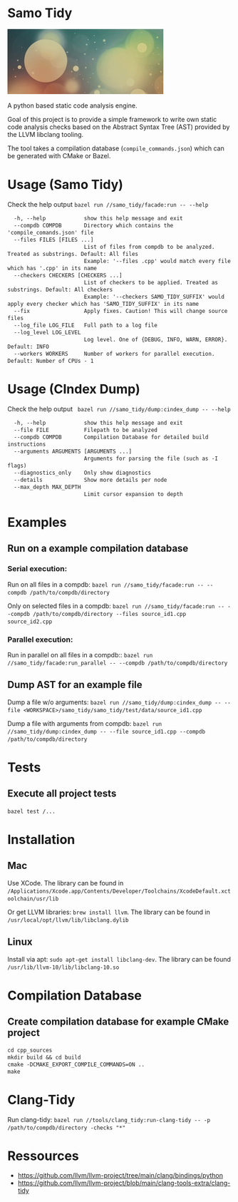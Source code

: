 # Samo Tidy
![samo_tidy](ressources/samo_tidy.jpg)

A python based static code analysis engine.

Goal of this project is to provide a simple framework to write own static code analysis checks based on the Abstract Syntax Tree (AST) provided by the LLVM libclang tooling.

The tool takes a compilation database (`compile_commands.json`) which can be generated with CMake or Bazel.

# Usage (Samo Tidy)
Check the help output
`bazel run //samo_tidy/facade:run -- --help`

````
  -h, --help            show this help message and exit
  --compdb COMPDB       Directory which contains the 'compile_comands.json' file
  --files FILES [FILES ...]
                        List of files from compdb to be analyzed. Treated as substrings. Default: All files
                        Example: '--files .cpp' would match every file which has '.cpp' in its name
  --checkers CHECKERS [CHECKERS ...]
                        List of checkers to be applied. Treated as substrings. Default: All checkers
                        Example: '--checkers SAMO_TIDY_SUFFIX' would apply every checker which has 'SAMO_TIDY_SUFFIX' in its name
  --fix                 Apply fixes. Caution! This will change source files
  --log_file LOG_FILE   Full path to a log file
  --log_level LOG_LEVEL
                        Log level. One of {DEBUG, INFO, WARN, ERROR}. Default: INFO
  --workers WORKERS     Number of workers for parallel execution. Default: Number of CPUs - 1
````

# Usage (CIndex Dump)
Check the help output
` bazel run //samo_tidy/dump:cindex_dump -- --help`

````
  -h, --help            show this help message and exit
  --file FILE           Filepath to be analyzed
  --compdb COMPDB       Compilation Database for detailed build instructions
  --arguments ARGUMENTS [ARGUMENTS ...]
                        Arguments for parsing the file (such as -I flags)
  --diagnostics_only    Only show diagnostics
  --details             Show more details per node
  --max_depth MAX_DEPTH
                        Limit cursor expansion to depth
````

# Examples
## Run on a example compilation database
### Serial execution:
Run on all files in a compdb: `bazel run //samo_tidy/facade:run -- --compdb /path/to/compdb/directory`

Only on selected files in a compdb: `bazel run //samo_tidy/facade:run -- --compdb /path/to/compdb/directory --files source_id1.cpp source_id2.cpp`

### Parallel execution:
Run in parallel on all files in a compdb:: `bazel run //samo_tidy/facade:run_parallel -- --compdb /path/to/compdb/directory`

## Dump AST for an example file
Dump a file w/o arguments: `bazel run //samo_tidy/dump:cindex_dump -- --file <WORKSPACE>/samo_tidy/samo_tidy/test/data/source_id1.cpp`

Dump a file with arguments from compdb:  `bazel run //samo_tidy/dump:cindex_dump -- --file source_id1.cpp --compdb /path/to/compdb/directory`

# Tests
## Execute all project tests
`bazel test /...`

# Installation
## Mac
Use XCode. The library can be found in `/Applications/Xcode.app/Contents/Developer/Toolchains/XcodeDefault.xctoolchain/usr/lib`

Or get LLVM libraries: `brew install llvm`. The library can be found in `/usr/local/opt/llvm/lib/libclang.dylib`

## Linux
Install via apt: `sudo apt-get install libclang-dev`. The library can be found `/usr/lib/llvm-10/lib/libclang-10.so`

# Compilation Database
## Create compilation database for example CMake project
````
cd cpp_sources
mkdir build && cd build
cmake -DCMAKE_EXPORT_COMPILE_COMMANDS=ON ..
make
````

# Clang-Tidy
Run clang-tidy: `bazel run //tools/clang_tidy:run-clang-tidy -- -p /path/to/compdb/directory -checks "*"`

# Ressources
* https://github.com/llvm/llvm-project/tree/main/clang/bindings/python
* https://github.com/llvm/llvm-project/blob/main/clang-tools-extra/clang-tidy
